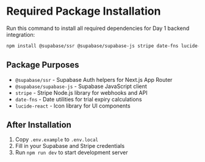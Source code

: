 # Required Package Installation

Run this command to install all required dependencies for Day 1 backend integration:

```bash
npm install @supabase/ssr @supabase/supabase-js stripe date-fns lucide-react
```

## Package Purposes

- `@supabase/ssr` - Supabase Auth helpers for Next.js App Router
- `@supabase/supabase-js` - Supabase JavaScript client
- `stripe` - Stripe Node.js library for webhooks and API
- `date-fns` - Date utilities for trial expiry calculations
- `lucide-react` - Icon library for UI components

## After Installation

1. Copy `.env.example` to `.env.local`
2. Fill in your Supabase and Stripe credentials
3. Run `npm run dev` to start development server

